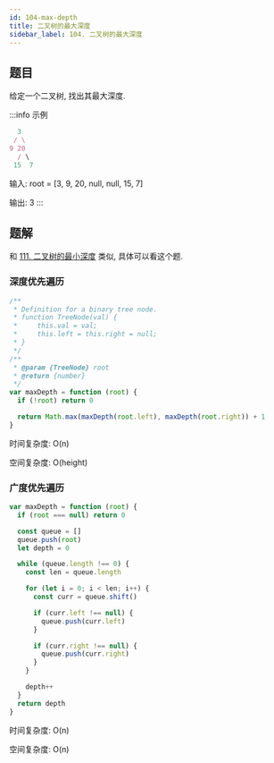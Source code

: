 ```yaml
---
id: 104-max-depth
title: 二叉树的最大深度
sidebar_label: 104. 二叉树的最大深度
---
```


## 题目

给定一个二叉树, 找出其最大深度.

:::info 示例

```ts
  3
 / \
9 20
  / \
 15  7
```

输入: root = [3, 9, 20, null, null, 15, 7]

输出: 3
:::

## 题解

和 [111. 二叉树的最小深度](/leetcode/easy/111-min-depth) 类似, 具体可以看这个题.

### 深度优先遍历

```ts
/**
 * Definition for a binary tree node.
 * function TreeNode(val) {
 *     this.val = val;
 *     this.left = this.right = null;
 * }
 */
/**
 * @param {TreeNode} root
 * @return {number}
 */
var maxDepth = function (root) {
  if (!root) return 0

  return Math.max(maxDepth(root.left), maxDepth(root.right)) + 1
}
```

时间复杂度: O(n)

空间复杂度: O(height)

### 广度优先遍历

```ts
var maxDepth = function (root) {
  if (root === null) return 0

  const queue = []
  queue.push(root)
  let depth = 0

  while (queue.length !== 0) {
    const len = queue.length

    for (let i = 0; i < len; i++) {
      const curr = queue.shift()

      if (curr.left !== null) {
        queue.push(curr.left)
      }

      if (curr.right !== null) {
        queue.push(curr.right)
      }
    }

    depth++
  }
  return depth
}
```

时间复杂度: O(n)

空间复杂度: O(n)
